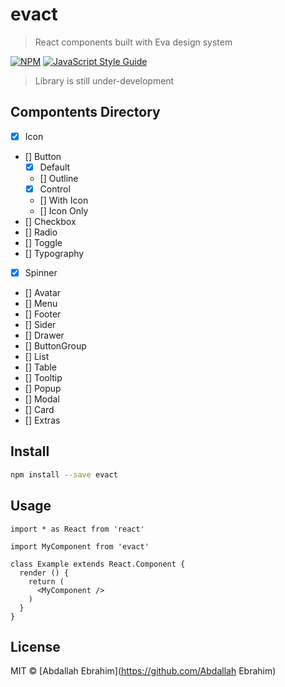 # evact

> React components built with Eva design system

[![NPM](https://img.shields.io/npm/v/evact.svg)](https://www.npmjs.com/package/evact) [![JavaScript Style Guide](https://img.shields.io/badge/code_style-standard-brightgreen.svg)](https://standardjs.com)

> Library is still under-development

## Compontents Directory

- [x] Icon
- [] Button
  - [x] Default
  - [] Outline
  - [x] Control
  - [] With Icon
  - [] Icon Only
- [] Checkbox
- [] Radio
- [] Toggle
- [] Typography
- [x] Spinner
- [] Avatar
- [] Menu
- [] Footer
- [] Sider
- [] Drawer
- [] ButtonGroup
- [] List
- [] Table
- [] Tooltip
- [] Popup
- [] Modal
- [] Card
- [] Extras


## Install

```bash
npm install --save evact
```

## Usage

```tsx
import * as React from 'react'

import MyComponent from 'evact'

class Example extends React.Component {
  render () {
    return (
      <MyComponent />
    )
  }
}
```

## License

MIT © [Abdallah Ebrahim](https://github.com/Abdallah Ebrahim)
